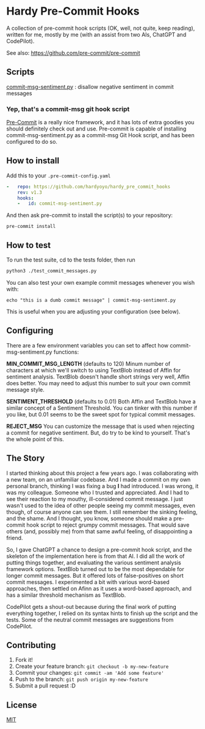 # Hardy Pre-Commit Hooks

A collection of pre-commit hook scripts (OK, well, not quite, keep reading), 
written for me, mostly by me (with an assist from two AIs, ChatGPT and CodePilot).

See also: https://github.com/pre-commit/pre-commit


## Scripts

[commit-msg-sentiment.py](pre_commit_hooks/commit-msg-sentiment.py)
: disallow negative sentiment in commit messages

### Yep, that's a commit-msg git hook script

[Pre-Commit](https://github.com/pre-commit/pre-commit) is a really nice
framework, and it has lots of extra goodies you should definitely check out and
use. Pre-commit is capable of installing commit-msg-sentiment.py as a commit-msg Git
Hook script, and has been configured to do so.

## How to install

Add this to your `.pre-commit-config.yaml`

```yaml
-   repo: https://github.com/hardyoyo/hardy_pre_commit_hooks
    rev: v1.3
    hooks:
    -   id: commit-msg-sentiment.py
```

And then ask pre-commit to install the script(s) to your repository:

```
pre-commit install
```

## How to test

To run the test suite, cd to the tests folder, then run
```bash
python3 ./test_commit_messages.py
```

You can also test your own example commit messages whenever you wish with:

```
echo "this is a dumb commit message" | commit-msg-sentiment.py
```

This is useful when you are adjusting your configuration (see below).

## Configuring

There are a few environment variables you can set to affect how
commit-msg-sentiment.py functions:

**MIN_COMMIT_MSG_LENGTH** (defaults to 120)
Minum number of characters at which we'll switch to using TextBlob instead of
Affin for sentiment analysis. TextBlob doesn't handle short strings very well,
Affin does better. You may need to adjust this number to suit your own commit
message style.

**SENTIMENT_THRESHOLD** (defaults to 0.01)
Both Affin and TextBlob have a similar concept of a Sentiment Threshold. You can
tinker with this number if you like, but 0.01 seems to be the sweet spot for
typical commit messages.

**REJECT_MSG**
You can customize the message that is used when rejecting a commit for negative
sentiment. But, do try to be kind to yourself. That's the whole point of this.
## The Story

I started thinking about this project a few years ago. I was collaborating with
a new team, on an unfamiliar codebase. And I made a commit on my own personal
branch, thinking I was fixing a bug **I** had introduced. I was wrong, it was my
colleague. Someone who I trusted and appreciated. And I had to see their reaction
to my mouthy, ill-considered commit message. I just wasn't used to the idea of
other people seeing my commit messages, even though, of course anyone can see
them. I still remember the sinking feeling, and the shame. And I thought, you
know, someone should make a pre-commit hook script to reject grumpy commit
messages. That would save others (and, possibly me) from that same awful
feeling, of disappointing a friend.

So, I gave ChatGPT a chance to design a pre-commit hook script, and the skeleton
of the implementation here is from that AI. I did all the work of putting things
together, and evaluating the various sentiment analysis framework options.
TextBlob turned out to be the most dependable for longer commit messages. But it
offered lots of false-positives on short commit messages. I experimented a bit
with various word-based approaches, then settled on Afinn as it uses a
word-based approach, and has a similar threshold mechanism as TextBlob.

CodePilot gets a shout-out because during the final work of putting everything
together, I relied on its syntax hints to finish up the script and the tests.
Some of the neutral commit messages are suggestions from CodePilot.

## Contributing

1. Fork it!
2. Create your feature branch: `git checkout -b my-new-feature`
3. Commit your changes: `git commit -am 'Add some feature'`
4. Push to the branch: `git push origin my-new-feature`
5. Submit a pull request :D

## License
[MIT](./LICENSE)

